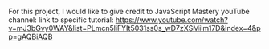 For this project, I would like to give credit to JavaScript Mastery youTube channel:
    link to specific tutorial: https://www.youtube.com/watch?v=mJ3bGvy0WAY&list=PLmcn5liFYIt5031ss0s_wD7zXSMilm17D&index=4&pp=gAQBiAQB

